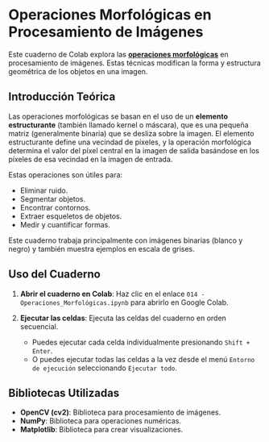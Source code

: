 #   Operaciones Morfológicas en Procesamiento de Imágenes

Este cuaderno de Colab explora las **[operaciones morfológicas](014%20-%20Operaciones_Morfológicas.ipynb)** en procesamiento de imágenes. Estas técnicas modifican la forma y estructura geométrica de los objetos en una imagen.

##   Introducción Teórica

Las operaciones morfológicas se basan en el uso de un **elemento estructurante** (también llamado kernel o máscara), que es una pequeña matriz (generalmente binaria) que se desliza sobre la imagen. El elemento estructurante define una vecindad de píxeles, y la operación morfológica determina el valor del píxel central en la imagen de salida basándose en los píxeles de esa vecindad en la imagen de entrada.

Estas operaciones son útiles para:

* Eliminar ruido.
* Segmentar objetos.
* Encontrar contornos.
* Extraer esqueletos de objetos.
* Medir y cuantificar formas.

Este cuaderno trabaja principalmente con imágenes binarias (blanco y negro) y también muestra ejemplos en escala de grises.

##   Uso del Cuaderno

1.  **Abrir el cuaderno en Colab**: Haz clic en el enlace `014 - Operaciones_Morfológicas.ipynb` para abrirlo en Google Colab.
   
2.  **Ejecutar las celdas**: Ejecuta las celdas del cuaderno en orden secuencial.
    * Puedes ejecutar cada celda individualmente presionando `Shift + Enter`.
    * O puedes ejecutar todas las celdas a la vez desde el menú `Entorno de ejecución` seleccionando `Ejecutar todo`.

##   Bibliotecas Utilizadas

* **OpenCV (cv2)**: Biblioteca para procesamiento de imágenes.
* **NumPy**: Biblioteca para operaciones numéricas.
* **Matplotlib**: Biblioteca para crear visualizaciones.